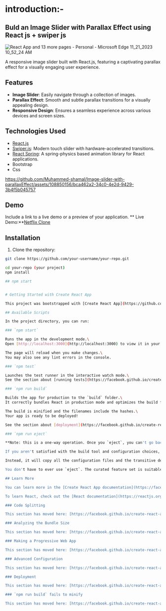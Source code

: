 # introduction:-

## Buld an Image Slider with Parallax Effect using React js + swiper js
![React App and 13 more pages - Personal - Microsoft​ Edge 11_21_2023 10_52_24 AM](https://github.com/Muhammed-shamal/Image-slider-with-parallaxEffect/assets/108850156/46b598bd-9625-49ee-8ec8-3ccb9b067935)

A responsive image slider built with React.js, featuring a captivating parallax effect for a visually engaging user experience.

## Features

- **Image Slider**: Easily navigate through a collection of images.
- **Parallax Effect**: Smooth and subtle parallax transitions for a visually appealing design.
- **Responsive Design**: Ensures a seamless experience across various devices and screen sizes.

## Technologies Used

- [React.js](https://reactjs.org/)
- [Swiper.js](https://swiperjs.com/): Modern touch slider with hardware-accelerated transitions.
- [React Spring](https://react-spring.io/): A spring-physics based animation library for React applications.
- Bootstrap
- Css


https://github.com/Muhammed-shamal/Image-slider-with-parallaxEffect/assets/108850156/bca462a2-34c0-4e2d-9429-3b4f5b045757


## Demo

Include a link to a live demo or a preview of your application.
** Live Demo:**[Netflix Clone](https://655c39cb4ac8fd380b1600f3--spontaneous-kangaroo-9b0b42.netlify.app/)

## Installation

1. Clone the repository:

```bash
git clone https://github.com/your-username/your-repo.git

cd your-repo (your project)
npm install

## npm start


# Getting Started with Create React App

This project was bootstrapped with [Create React App](https://github.com/facebook/create-react-app).

## Available Scripts

In the project directory, you can run:

### `npm start`

Runs the app in the development mode.\
Open [http://localhost:3000](http://localhost:3000) to view it in your browser.

The page will reload when you make changes.\
You may also see any lint errors in the console.

### `npm test`

Launches the test runner in the interactive watch mode.\
See the section about [running tests](https://facebook.github.io/create-react-app/docs/running-tests) for more information.

### `npm run build`

Builds the app for production to the `build` folder.\
It correctly bundles React in production mode and optimizes the build for the best performance.

The build is minified and the filenames include the hashes.\
Your app is ready to be deployed!

See the section about [deployment](https://facebook.github.io/create-react-app/docs/deployment) for more information.

### `npm run eject`

**Note: this is a one-way operation. Once you `eject`, you can't go back!**

If you aren't satisfied with the build tool and configuration choices, you can `eject` at any time. This command will remove the single build dependency from your project.

Instead, it will copy all the configuration files and the transitive dependencies (webpack, Babel, ESLint, etc) right into your project so you have full control over them. All of the commands except `eject` will still work, but they will point to the copied scripts so you can tweak them. At this point you're on your own.

You don't have to ever use `eject`. The curated feature set is suitable for small and middle deployments, and you shouldn't feel obligated to use this feature. However we understand that this tool wouldn't be useful if you couldn't customize it when you are ready for it.

## Learn More

You can learn more in the [Create React App documentation](https://facebook.github.io/create-react-app/docs/getting-started).

To learn React, check out the [React documentation](https://reactjs.org/).

### Code Splitting

This section has moved here: [https://facebook.github.io/create-react-app/docs/code-splitting](https://facebook.github.io/create-react-app/docs/code-splitting)

### Analyzing the Bundle Size

This section has moved here: [https://facebook.github.io/create-react-app/docs/analyzing-the-bundle-size](https://facebook.github.io/create-react-app/docs/analyzing-the-bundle-size)

### Making a Progressive Web App

This section has moved here: [https://facebook.github.io/create-react-app/docs/making-a-progressive-web-app](https://facebook.github.io/create-react-app/docs/making-a-progressive-web-app)

### Advanced Configuration

This section has moved here: [https://facebook.github.io/create-react-app/docs/advanced-configuration](https://facebook.github.io/create-react-app/docs/advanced-configuration)

### Deployment

This section has moved here: [https://facebook.github.io/create-react-app/docs/deployment](https://facebook.github.io/create-react-app/docs/deployment)

### `npm run build` fails to minify

This section has moved here: [https://facebook.github.io/create-react-app/docs/troubleshooting#npm-run-build-fails-to-minify](https://facebook.github.io/create-react-app/docs/troubleshooting#npm-run-build-fails-to-minify)
